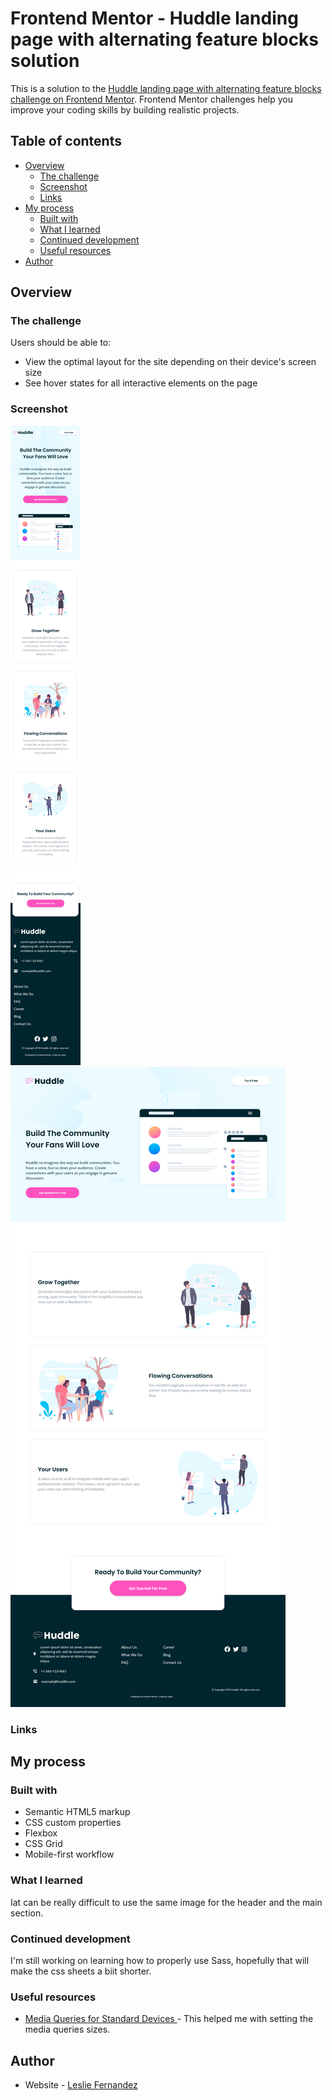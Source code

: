 # Frontend Mentor - Huddle landing page with alternating feature blocks solution

This is a solution to the [Huddle landing page with alternating feature blocks challenge on Frontend Mentor](https://www.frontendmentor.io/challenges/huddle-landing-page-with-alternating-feature-blocks-5ca5f5981e82137ec91a5100). Frontend Mentor challenges help you improve your coding skills by building realistic projects. 

## Table of contents

- [Overview](#overview)
  - [The challenge](#the-challenge)
  - [Screenshot](#screenshot)
  - [Links](#links)
- [My process](#my-process)
  - [Built with](#built-with)
  - [What I learned](#what-i-learned)
  - [Continued development](#continued-development)
  - [Useful resources](#useful-resources)
- [Author](#author)


## Overview

### The challenge

Users should be able to:

- View the optimal layout for the site depending on their device's screen size
- See hover states for all interactive elements on the page

### Screenshot

![](./design/mobile-solution.png)
![](./design/desktop-solution.png)

### Links



## My process

### Built with

- Semantic HTML5 markup
- CSS custom properties
- Flexbox
- CSS Grid
- Mobile-first workflow

### What I learned

Iat can be really difficult to use the same image for the header and the main section. 

### Continued development

I'm still working on learning how to properly use Sass, hopefully that will make the css sheets a biit shorter.

### Useful resources

- [Media Queries for Standard Devices ](https://css-tricks.com/snippets/css/media-queries-for-standard-devices/) - This helped me with setting the media queries sizes.

## Author

- Website - [Leslie Fernandez](https://github.com/leslief10)